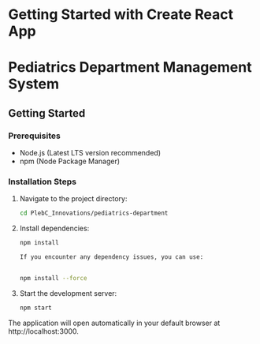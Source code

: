 # Getting Started with Create React App


# Pediatrics Department Management System

## Getting Started

### Prerequisites
- Node.js (Latest LTS version recommended)
- npm (Node Package Manager)

### Installation Steps

1. Navigate to the project directory:
   ```bash
   cd PlebC_Innovations/pediatrics-department

2. Install dependencies:
   ```bash
   npm install 

   If you encounter any dependency issues, you can use:

   
   npm install --force

3. Start the development server:
   ```bash
   npm start


The application will open automatically in your default browser at http://localhost:3000.  








